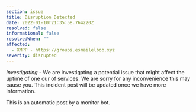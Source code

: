 ```yaml
---
section: issue
title: Disruption Detected
date: 2022-01-10T21:35:58.764220Z
resolved: false
informational: false
resolvedWhen: ""
affected:
  - XMPP - https://groups.esmailelbob.xyz
severity: disrupted
---
```

*Investigating* - We are investigating a potential issue that might affect the uptime of one our of services. We are sorry for any inconvenience this may cause you. This incident post will be updated once we have more information.

This is an automatic post by a monitor bot.
        